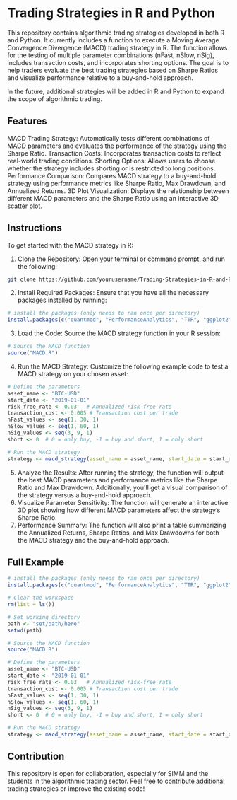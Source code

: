 # Trading Strategies in R and Python
This repository contains algorithmic trading strategies developed in both R and Python. It currently includes a function to execute a Moving Average Convergence Divergence (MACD) trading strategy in R. The function allows for the testing of multiple parameter combinations (nFast, nSlow, nSig), includes transaction costs, and incorporates shorting options. The goal is to help traders evaluate the best trading strategies based on Sharpe Ratios and visualize performance relative to a buy-and-hold approach.

In the future, additional strategies will be added in R and Python to expand the scope of algorithmic trading.

## Features
MACD Trading Strategy: Automatically tests different combinations of MACD parameters and evaluates the performance of the strategy using the Sharpe Ratio.
Transaction Costs: Incorporates transaction costs to reflect real-world trading conditions.
Shorting Options: Allows users to choose whether the strategy includes shorting or is restricted to long positions.
Performance Comparison: Compares MACD strategy to a buy-and-hold strategy using performance metrics like Sharpe Ratio, Max Drawdown, and Annualized Returns.
3D Plot Visualization: Displays the relationship between different MACD parameters and the Sharpe Ratio using an interactive 3D scatter plot.

## Instructions
To get started with the MACD strategy in R:

1. Clone the Repository:
Open your terminal or command prompt, and run the following:
```bash
git clone https://github.com/yourusername/Trading-Strategies-in-R-and-Python.git
```
2. Install Required Packages: Ensure that you have all the necessary packages installed by running:
```r
# install the packages (only needs to ran once per directory)
install.packages(c("quantmod", "PerformanceAnalytics", "TTR", "ggplot2", "parallel", "plotly"))
```
3. Load the Code: Source the MACD strategy function in your R session:
```r
# Source the MACD function
source("MACD.R")
```
4. Run the MACD Strategy: Customize the following example code to test a MACD strategy on your chosen asset:
```r
# Define the parameters
asset_name <- "BTC-USD"
start_date <- "2019-01-01"
risk_free_rate <- 0.03   # Annualized risk-free rate
transaction_cost <- 0.005 # Transaction cost per trade
nFast_values <- seq(1, 30, 1)
nSlow_values <- seq(1, 60, 1)
nSig_values <- seq(3, 9, 1)
short <- 0  # 0 = only buy, -1 = buy and short, 1 = only short

# Run the MACD strategy
strategy <- macd_strategy(asset_name = asset_name, start_date = start_date, risk_free_rate = risk_free_rate, transaction_cost = transaction_cost, nFast_values = nFast_values, nSlow_values = nSlow_values, nSig_values = nSig_values, short = short)
```
5. Analyze the Results: After running the strategy, the function will output the best MACD parameters and performance metrics like the Sharpe Ratio and Max Drawdown. Additionally, you'll get a visual comparison of the strategy versus a buy-and-hold approach.
6. Visualize Parameter Sensitivity: The function will generate an interactive 3D plot showing how different MACD parameters affect the strategy’s Sharpe Ratio.
7. Performance Summary: The function will also print a table summarizing the Annualized Returns, Sharpe Ratios, and Max Drawdowns for both the MACD strategy and the buy-and-hold approach.

## Full Example
```r
# install the packages (only needs to ran once per directory)
install.packages(c("quantmod", "PerformanceAnalytics", "TTR", "ggplot2", "parallel", "plotly"))

# Clear the workspace
rm(list = ls())

# Set working directory
path <- "set/path/here"
setwd(path)

# Source the MACD function
source("MACD.R")

# Define the parameters
asset_name <- "BTC-USD"
start_date <- "2019-01-01"
risk_free_rate <- 0.03   # Annualized risk-free rate
transaction_cost <- 0.005 # Transaction cost per trade
nFast_values <- seq(1, 30, 1)
nSlow_values <- seq(1, 60, 1)
nSig_values <- seq(3, 9, 1)
short <- 0  # 0 = only buy, -1 = buy and short, 1 = only short

# Run the MACD strategy
strategy <- macd_strategy(asset_name = asset_name, start_date = start_date, risk_free_rate = risk_free_rate, transaction_cost = transaction_cost, nFast_values = nFast_values, nSlow_values = nSlow_values, nSig_values = nSig_values, short = short)
```
   
## Contribution
This repository is open for collaboration, especially for SIMM and the students in the algorithmic trading sector. Feel free to contribute additional trading strategies or improve the existing code!
